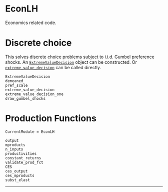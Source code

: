 # EconLH

Economics related code.

# Discrete choice

This solves discrete choice problems subject to i.i.d. Gumbel preference shocks. An [`ExtremeValueDecision`](@ref) object can be constructed. Or [`extreme_value_decision`](@ref) can be called directly.

```@docs
ExtremeValueDecision
demeaned
pref_scale
extreme_value_decision
extreme_value_decision_one
draw_gumbel_shocks
```

# Production Functions

```@meta
CurrentModule = EconLH
```

```@docs
output
mproducts
n_inputs
productivities
constant_returns
validate_prod_fct
CES
ces_output
ces_mproducts
subst_elast
```

-------------